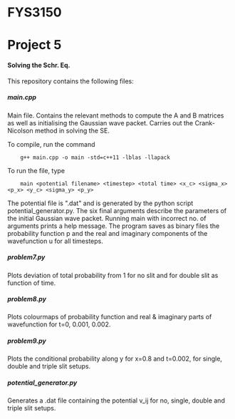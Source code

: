 # FYS3150
# Project 5

#### Solving the Schr. Eq.
This repository contains the following files:

##### main.cpp

Main file. 
Contains the relevant methods to compute the A and B matrices as well as initialising the Gaussian wave packet.
Carries out the Crank-Nicolson method in solving the SE.

To compile, run the command
```
	g++ main.cpp -o main -std=c++11 -lblas -llapack
```
To run the file, type
```
	main <potential filename> <timestep> <total time> <x_c> <sigma_x> <p_x> <y_c> <sigma_y> <p_y>
```
The potential file is "<potential filename>.dat" and is generated by the python script potential_generator.py. The six final arguments describe the parameters of the initial Gaussian wave packet.
Running main with incorrect no. of arguments prints a help message.
The program saves as binary files the probability function p and the real and imaginary components of the wavefunction u for all timesteps.

##### problem7.py
Plots deviation of total probability from 1 for no slit and for double slit as function of time.

##### problem8.py
Plots colourmaps of probability function and real & imaginary parts of wavefunction for t=0, 0.001, 0.002.

##### problem9.py
Plots the conditional probability along y for x=0.8 and t=0.002, for single, double and triple slit setups.

##### potential_generator.py
Generates a .dat file containing the potential v_ij for no, single, double and triple slit setups.
